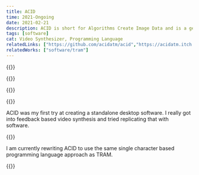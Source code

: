 ```yaml
---
title: ACID
time: 2021-Ongoing
date: 2021-02-21
description: ACID is short for Algorithms Create Image Data and is a general purpose video synthesizer with a GUI
tags: [software]
cat: Video Synthesizer, Programming Language
relatedLinks: ["https://github.com/acidatm/acid","https://acidatm.itch.io/acid"]
relatedWorks: ["software/tram"]
---
```

{{<img acid-1>}}

{{<img acid-2>}}

{{<img acid-3>}}

{{<youtube u_rGDhfu_Qk>}}

ACID was my first try at creating a standalone desktop software. I really got into feedback based video synthesis and tried replicating that with software.

{{<img old>}}

I am currently rewriting ACID to use the same single character based programming language approach as TRAM.

{{<img new>}}
